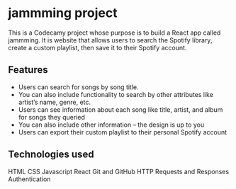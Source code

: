 # jammming project

This is a Codecamy project whose purpose is to build a React app called jammming. It is website that allows users to search the Spotify library, create a custom playlist, then save it to their Spotify account.

## Features
- Users can search for songs by song title.
- You can also include functionality to search by other attributes like artist’s name, genre, etc.
- Users can see information about each song like title, artist, and album for songs they queried
- You can also include other information – the design is up to you
- Users can export their custom playlist to their personal Spotify account

## Technologies used
HTML
CSS
Javascript
React
Git and GitHub
HTTP Requests and Responses
Authentication

